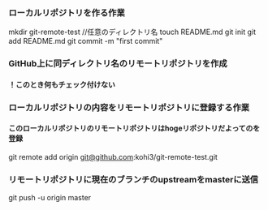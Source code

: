 ### ローカルリポジトリを作る作業
mkdir git-remote-test   //任意のディレクトリ名
touch README.md
git init
git add README.md
git commit -m "first commit"

### GitHub上に同ディレクトリ名のリモートリポジトリを作成
#### ！このとき何もチェック付けない

### ローカルリポジトリの内容をリモートリポジトリに登録する作業
#### このローカルリポジトリのリモートリポジトリはhogeリポジトリだよってのを登録
 git remote add origin git@github.com:kohi3/git-remote-test.git
### リモートリポジトリに現在のブランチのupstreamをmasterに送信
git push -u origin master
